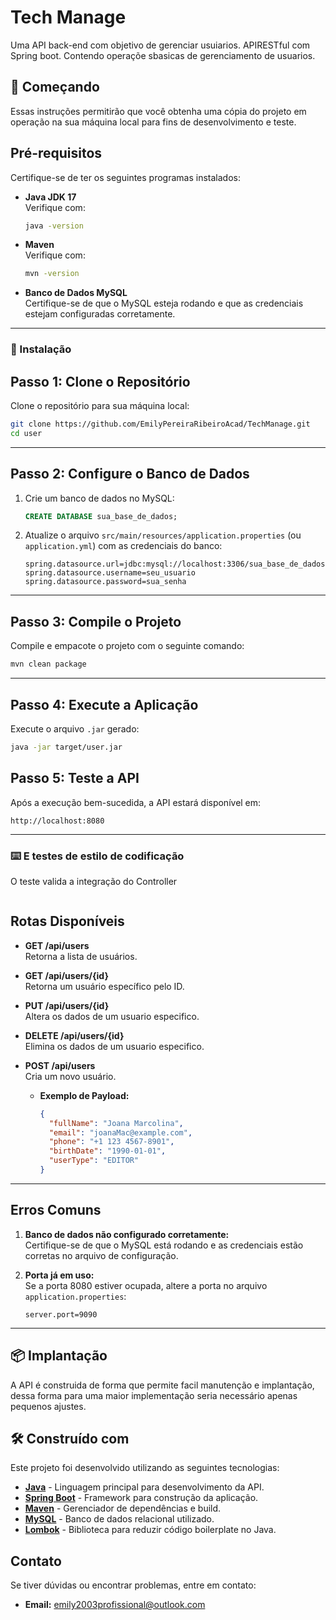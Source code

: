 # Tech Manage 

Uma API back-end com objetivo de gerenciar usuiarios.
APIRESTful com Spring boot. Contendo operaçõe sbasicas de gerenciamento de usuarios.

## 🚀 Começando

Essas instruções permitirão que você obtenha uma cópia do projeto em operação na sua máquina local para fins de desenvolvimento e teste.

## **Pré-requisitos**

Certifique-se de ter os seguintes programas instalados:

- **Java JDK 17**  
  Verifique com:
  ```bash
  java -version
  ```

- **Maven**   
  Verifique com:
  ```bash
  mvn -version
  ```

- **Banco de Dados MySQL**  
  Certifique-se de que o MySQL esteja rodando e que as credenciais estejam configuradas corretamente.

---
### 🔧 Instalação
## **Passo 1: Clone o Repositório**

Clone o repositório para sua máquina local:
```bash
git clone https://github.com/EmilyPereiraRibeiroAcad/TechManage.git
cd user
```

---

## **Passo 2: Configure o Banco de Dados**

1. Crie um banco de dados no MySQL:
   ```sql
   CREATE DATABASE sua_base_de_dados;
   ```

2. Atualize o arquivo `src/main/resources/application.properties` (ou `application.yml`) com as credenciais do banco:
   ```properties
   spring.datasource.url=jdbc:mysql://localhost:3306/sua_base_de_dados
   spring.datasource.username=seu_usuario
   spring.datasource.password=sua_senha
   ```

---
## **Passo 3: Compile o Projeto**

Compile e empacote o projeto com o seguinte comando:
```bash
mvn clean package
```
---

## **Passo 4: Execute a Aplicação**

Execute o arquivo `.jar` gerado:
```bash
java -jar target/user.jar
```

## **Passo 5: Teste a API**

Após a execução bem-sucedida, a API estará disponível em:
```
http://localhost:8080
```

---
### ⌨️ E testes de estilo de codificação

O teste valida a integração do Controller
```
```

## **Rotas Disponíveis**

- **GET /api/users**  
  Retorna a lista de usuários.  

- **GET /api/users/{id}**  
  Retorna um usuário específico pelo ID.  

- **PUT /api/users/{id}**  
  Altera os dados de um usuario especifico.

- **DELETE /api/users/{id}**  
  Elimina os dados de um usuario especifico.  

- **POST /api/users**  
  Cria um novo usuário.  
  - **Exemplo de Payload:**
    ```json
    {
      "fullName": "Joana Marcolina",
      "email": "joanaMac@example.com",
      "phone": "+1 123 4567-8901",
      "birthDate": "1990-01-01",
      "userType": "EDITOR"
    }
    ```

---
## **Erros Comuns**

1. **Banco de dados não configurado corretamente:**  
   Certifique-se de que o MySQL está rodando e as credenciais estão corretas no arquivo de configuração.  

2. **Porta já em uso:**  
   Se a porta 8080 estiver ocupada, altere a porta no arquivo `application.properties`:
   ```properties
   server.port=9090
   ```

---

## 📦 Implantação

A API é construida de forma que permite facil manutenção e implantação, dessa forma para uma maior implementação seria necessário apenas pequenos ajustes.

## 🛠️ Construído com

Este projeto foi desenvolvido utilizando as seguintes tecnologias:

- **[Java](https://www.oracle.com/java/)** - Linguagem principal para desenvolvimento da API.
- **[Spring Boot](https://spring.io/projects/spring-boot)** - Framework para construção da aplicação.
- **[Maven](https://maven.apache.org/)** - Gerenciador de dependências e build.
- **[MySQL](https://www.mysql.com/)** - Banco de dados relacional utilizado.
- **[Lombok](https://projectlombok.org/)** - Biblioteca para reduzir código boilerplate no Java.

## **Contato**

Se tiver dúvidas ou encontrar problemas, entre em contato:
- **Email:** emily2003profissional@outlook.com

